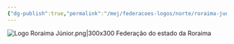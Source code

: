 ```yaml
---
{"dg-publish":true,"permalink":"/mej/federacoes-logos/norte/roraima-junior/"}
---
```


![Logo Roraima Júnior.png|300x300](/img/user/Imagens/Logos%20das%20Federa%C3%A7%C3%B5es/Logo%20Roraima%20J%C3%BAnior.png)
Federação do estado da Roraima